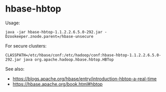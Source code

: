 # hbase-hbtop

Usage:
```
java -jar hbase-hbtop-1.1.2.2.6.5.0-292.jar -Dzookeeper.znode.parent=/hbase-unsecure
```

For secure clusters:
```
CLASSPATH=/etc/hbase/conf:/etc/hadoop/conf:hbase-hbtop-1.1.2.2.6.5.0-292.jar java org.apache.hadoop.hbase.hbtop.HBTop
```

See also:
- https://blogs.apache.org/hbase/entry/introduction-hbtop-a-real-time
- https://hbase.apache.org/book.html#hbtop
